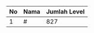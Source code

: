 | No | Nama            | Jumlah Level |
|----|-----------------|--------------|
| 1  | #    |    827        |
